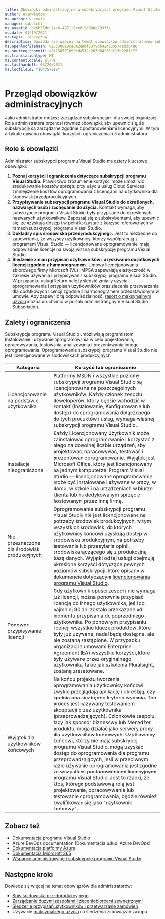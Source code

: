 ```yaml
---
title: Obowiązki administracyjne w subskrypcjach programu Visual Studio | Visual Studio Marketplace
author: evanwindom
ms.author: v-evwin
manager: cabuschl
ms.assetid: b26b31dc-1eeb-4871-9ce6-2c980e703f1e
ms.date: 03/19/2021
ms.topic: conceptual
description: Dowiedz się więcej na temat obowiązków administratorów subskrypcji.
ms.openlocfilehash: 817330093ce0a2e9df6379db42420057ded30486
ms.sourcegitcommit: d8d230791890cda532c263d04288dc13d2261c7f
ms.translationtype: MT
ms.contentlocale: pl-PL
ms.lasthandoff: 03/20/2021
ms.locfileid: "104757688"
---
```

# <a name="overview-of-admin-responsibilities"></a>Przegląd obowiązków administracyjnych
Jako administrator możesz zarządzać subskrypcjami dla swojej organizacji.  Rola administratora przenosi również obowiązki, aby upewnić się, że subskrypcje są zarządzane zgodnie z postanowieniami licencyjnymi. W tym artykule opisano obowiązki, korzyści i ograniczenia roli administratora.

## <a name="roles--responsibilities"></a>Role & obowiązki
Administrator subskrypcji programu Visual Studio ma cztery kluczowe obowiązki:

1. **Poznaj korzyści i ograniczenia dotyczące subskrypcji programu Visual Studio.** Prawidłowo zrozumienie korzyści może umożliwić zredukowanie kosztów sprzętu przy użyciu usług Cloud Services i zmniejszenie kosztów oprogramowania z licencjami na użytkownika dla środowisk przedprodukcyjnych. 
2. **Przypisywanie subskrypcji programu Visual Studio do określonych, nazwanych osób i zachęcanie do użycia.** Kontrakt wymaga, aby subskrypcje programu Visual Studio były przypisane do określonych, nazwanych użytkowników. Zapoznaj się z subskrybentami, aby upewnić się, że uzyskują dostęp i w pełni korzystać z korzyści oferowanych w ramach subskrypcji programu Visual Studio.
3. **Dokładny spis środowiska przedprodukcyjnego.** Jest to niezbędne do zapewnienia, że wszyscy użytkownicy, którzy współpracują z programem Visual Studio — licencjonowane oprogramowanie, mają odpowiednie licencje na swoją własną subskrypcję programu Visual Studio. 
4. **Śledzenie zmian przypisań użytkowników i uzyskiwanie dodatkowych licencji zgodnie z harmonogramem.** Umowy licencjonowania zbiorowego firmy Microsoft (VL) i MPSA zapewniają elastyczność w zakresie używania i przypisywania subskrypcji programu Visual Studio. W przypadku usługi Return należy śledzić zmiany użycia oprogramowania i przypisań użytkowników oraz zlecenia przetwarzania dla dodatkowych licencji zgodnie z harmonogramem przedstawionym w umowie.  Aby zapewnić tę odpowiedzialność, [raport o maksymalnym użyciu](maximum-usage.md) można uruchomić w portalu administracyjnym Visual Studio Subscription. 

## <a name="benefits-and-limitations"></a>Zalety i ograniczenia
Subskrypcje programu Visual Studio umożliwiają programistom Instalowanie i używanie oprogramowania w celu projektowania, opracowywania, testowania, analizowania i prezentowania innego oprogramowania. Oprogramowanie subskrypcji programu Visual Studio nie jest licencjonowane w środowiskach produkcyjnych.

| Kategoria                                 | Korzyść lub ograniczenie |
|------------------------------------------|----------------------------------------------------------------------------------------------------------------------------------------------------------------------------------------------------------------------------------------------------------------------------------------------------------------------------------------------------------------------------------------------------------------------------------------------------------------------------------------------------------------------------------------------------------------------------------------------------------------------------|
| Licencjonowanie na podstawie użytkownika                     | Platformy MSDN i wszystkie poziomy subskrypcji programu Visual Studio są licencjonowane na poszczególnych użytkowników. Każdy członek zespołu deweloperów, który będzie wchodzić w kontakt (Instalowanie, Konfigurowanie lub dostęp) do oprogramowania dołączonego do tych produktów i usług, wymaga własnej subskrypcji programu Visual Studio.                                                                                                                                                                                                                                                                                                                                  |
| Instalacje nieograniczone                  | Każdy Licencjonowany Użytkownik może zainstalować oprogramowanie i korzystać z niego na dowolnej liczbie urządzeń, aby projektować, opracowywać, testować i prezentować oprogramowanie. Wyjątek jest Microsoft Office, który jest licencjonowany na jednym komputerze. Program Visual Studio — licencjonowane oprogramowanie może być instalowane i używane w pracy, w domu, w szkole i na urządzeniach w biurze klienta lub na dedykowanym sprzęcie hostowanym przez inną firmę.                                                                                                                                                                                                                                  |
| Nie przeznaczone dla środowisk produkcyjnych | Oprogramowanie subskrypcji programu Visual Studio nie jest licencjonowane na potrzeby środowisk produkcyjnych, w tym wszystkich środowisk, do których użytkownicy końcowi uzyskują dostęp w środowisku produkcyjnym, na potrzeby testowania lub przesyłania opinii, środowiska łączącego się z produkcyjną bazą danych. Wyjątki od tej usługi obejmują określone korzyści dotyczące pewnych poziomów subskrypcji, które opisano w dokumencie dotyczącym [licencjonowania programu Visual Studio](https://aka.ms/vslicensing).                                                                                            |
| Ponowne przypisywanie licencji                     | Gdy użytkownik opuści zespół i nie wymaga już licencji, można ponownie przypisać licencję do innego użytkownika, jeśli co najmniej 90 dni zostało przekazane od momentu przypisania do poprzedniego użytkownika. Po ponownym przypisaniu licencji wszystkie klucze produktów, które były już używane, nadal będą dostępne, ale nie zostaną zastąpione. W przypadku organizacji z umowami Enterprise Agreement (EA) wszystkie korzyści, które były używane przez oryginalnego użytkownika, takie jak szkolenia Pluralsight, zostaną zresetowane.                                                                                                                                                                                                                                                 |
| Wyjątek dla użytkowników końcowych                  | Na końcu projektu tworzenia oprogramowania użytkownicy końcowi zwykle przeglądają aplikację i określają, czy spełnia ona niezbędne kryteria wydania. Ten proces jest nazywany testowaniem akceptacji przez użytkownika (przeprowadzających). Członkowie zespołu, tacy jak sponsor biznesowy lub Menedżer produktu, mogą działać jako serwery proxy dla użytkowników końcowych. Użytkownicy końcowi, którzy nie mają subskrypcji programu Visual Studio, mogą uzyskać dostęp do oprogramowania dla programu przeprowadzających, jeśli w przeciwnym razie używanie oprogramowania jest zgodne ze wszystkimi postanowieniami licencyjnymi programu Visual Studio. Jest to rzadki, że ktoś, którego podstawową rolą jest projektowanie, opracowywanie lub testowanie oprogramowania, będzie również kwalifikować się jako "użytkownik końcowy". |

## <a name="see-also"></a>Zobacz też
- [Dokumentacja programu Visual Studio](/visualstudio/)
- [Azure DevOps documentation (Dokumentacja usługi Azure DevOps)](/azure/devops/)
- [Dokumentacja platformy Azure](/azure/)
- [Dokumentacja Microsoft 365](/microsoft-365/)
- [Wsparcie administracyjne i subskrypcje programu Visual Studio](https://aka.ms/vsadminhelp)

## <a name="next-steps"></a>Następne kroki
Dowiedz się więcej na temat obowiązków dla administratorów:
- [Spis środowiska przedprodukcyjnego](admin-inventory.md)
- [Zarządzanie dużymi zespołami i zleceniobiorcami zewnętrznymi](manage-teams.md)
- [Śledzenie przypisań użytkowników i przetwarzanie zamówień](assignments-orders.md)
- Używanie [maksymalnego użycia](maximum-usage.md) do śledzenia zobowiązań zakupu

